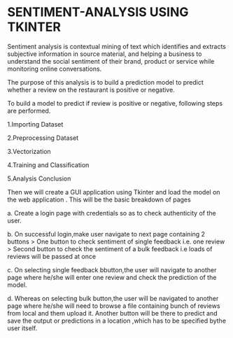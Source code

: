 # SENTIMENT-ANALYSIS USING TKINTER

Sentiment analysis is contextual mining of text which identifies and extracts subjective information in source material, and helping a business to understand the social sentiment of their brand, product or service while monitoring online conversations. 

The purpose of this analysis is to build a prediction model to predict whether a review on the restaurant is positive or negative.

To build a model to predict if review is positive or negative, following steps are performed.

1.Importing Dataset

2.Preprocessing Dataset

3.Vectorization

4.Training and Classification

5.Analysis Conclusion

Then we will create a GUI application using Tkinter and load the model on the web application . This will be the basic breakdown of pages

a. Create a login page with credentials so as to check authenticity of the user.

b. On successful login,make user navigate to next page containing 2 buttons 
                   > One button to check sentiment of single feedback i.e. one review
                   >  Second button to check the sentiment of a bulk feedback i.e loads of reviews will be passed at once 

c. On selecting single feedback bbutton,the user will navigate to another page where he/she will enter one review and check the prediction of the model. 

d. Whereas on selecting bulk button,the user will be navigated to another page where he/she will need to browse a file containing bunch of reviews from local and them upload it.
    Another button will be there to predict and save the output or predictions in a location ,which has to be specified bythe user itself.
